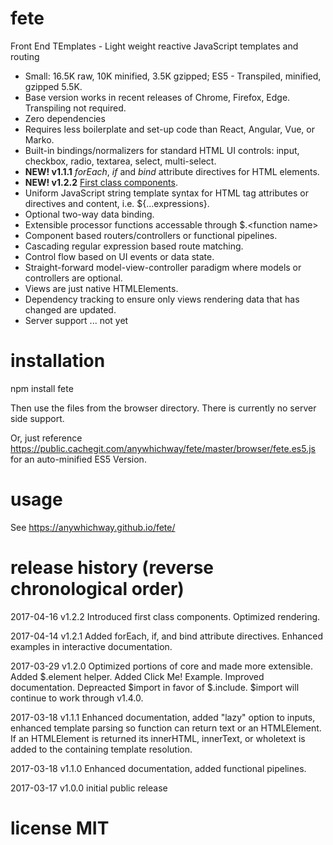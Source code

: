 # fete
Front End TEmplates - Light weight reactive JavaScript templates and routing

<ul>
<li>Small: 16.5K raw, 10K minified, 3.5K gzipped; ES5 - Transpiled, minified, gzipped 5.5K.</li>
<li>Base version works in recent releases of Chrome, Firefox, Edge. Transpiling not required.</li>
<li>Zero dependencies</li>
<li>Requires less boilerplate and set-up code than React, Angular, Vue, or Marko.</li>
<li>Built-in bindings/normalizers for standard HTML UI controls: input, checkbox, radio, textarea, select, multi-select.</li>
<li><b>NEW! v1.1.1</b> <i>forEach</i>, <i>if</i> and <i>bind</i> attribute directives for HTML elements.</li>
<li><b>NEW! v1.2.2</b> <a href="http://anywhichway.ghost.io/2017/04/15/first-class-components-with-fete/">First class components</a>.</li>
<li>Uniform JavaScript string template syntax for HTML tag attributes or directives and content, i.e. ${...expressions}.</li>
<li>Optional two-way data binding.</li>
<li>Extensible processor functions accessable through $.&lt;function name&gt;</li>
<li>Component based routers/controllers or functional pipelines.</li>
<li>Cascading regular expression based route matching.</li>
<li>Control flow based on UI events or data state.</li>
<li>Straight-forward model-view-controller paradigm where models or controllers are optional.</li>
<li>Views are just native HTMLElements.</li>
<li>Dependency tracking to ensure only views rendering data that has changed are updated.</li>
<li>Server support ... not yet</li>
</ul>


# installation

npm install fete

Then use the files from the browser directory. There is currently no server side support.

Or, just reference https://public.cachegit.com/anywhichway/fete/master/browser/fete.es5.js for an auto-minified ES5 Version.

# usage

See https://anywhichway.github.io/fete/

# release history (reverse chronological order)

2017-04-16 v1.2.2 Introduced first class components. Optimized rendering.

2017-04-14 v1.2.1 Added forEach, if, and bind attribute directives. Enhanced examples in interactive documentation.

2017-03-29 v1.2.0 Optimized portions of core and made more extensible. Added $.element helper. Added Click Me! Example. Improved documentation. Depreacted $import in favor of $.include. $import will continue to work through v1.4.0.

2017-03-18 v1.1.1 Enhanced documentation, added "lazy" option to inputs, enhanced template parsing so function can return text or an HTMLElement. If an HTMLElement is returned its innerHTML, innerText, or wholetext is added to the containing template resolution.

2017-03-18 v1.1.0 Enhanced documentation, added functional pipelines.

2017-03-17 v1.0.0 initial public release

# license MIT

